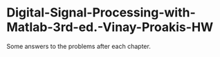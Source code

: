 # Digital-Signal-Processing-with-Matlab-3rd-ed.-Vinay-Proakis-HW
Some answers to the problems after each chapter. 
